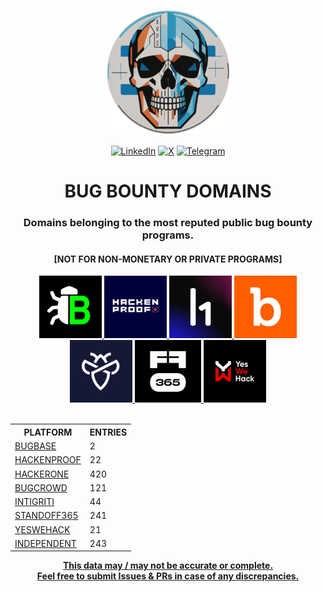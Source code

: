 <div align='center'>
<p>
<a href='https://www.arpsyndicate.io'><img src='images/arpsyndicate.png' alt='A.R.P. Syndicate' height=200></a>

<div id='badges'><a href='https://www.linkedin.com/company/arpsyndicate'>
<img src='https://img.shields.io/badge/LinkedIn-black?style=for-the-badge&logo=linkedin&logoColor=white' alt='LinkedIn'/></a> <a href='https://twitter.com/arpsyndicate'><img src='https://img.shields.io/badge/X-black?style=for-the-badge&logo=x&logoColor=white' alt='X'/></a> <a href='https://t.me/arpsyndicate'><img src='https://img.shields.io/badge/Telegram-black?style=for-the-badge&logo=telegram&logoColor=white' alt='Telegram'/></a></div><h1>BUG BOUNTY DOMAINS</h1>
<h3>Domains belonging to the most reputed public bug bounty programs.</h3><h4>[NOT FOR NON-MONETARY OR PRIVATE PROGRAMS]</h4><table>
<a href="https://bugbase.ai/login"><img src="./images/bugbase.png" height=100>
<a href="https://dashboard.hackenproof.com/login"><img src="./images/hackenproof.png" height=100>
<a href="https://hackerone.com/users/sign_in"><img src="./images/hackerone.jpg" height=100>
<a href="https://www.bugcrowd.com/login/"><img src="./images/bugcrowd.png" height=100>
<a href="https://login.intigriti.com/account/login"><img src="./images/intigriti.jpg" height=100>
<a href="https://auth.standoff365.com/en-US/account/login/?partner_name=StandoffIndia2024"><img src="./images/standoff.jpeg" height=100>
<a href="https://yeswehack.com/auth/login"><img src="./images/yeswehack.jpeg" height=100>
<br>
<br>
<tr><th>PLATFORM</th><th>ENTRIES</th></tr>
<tr><td><a href="https://github.com/ARPSyndicate/bug-bounty-domains/blob/master/bugbase.md">BUGBASE</a></td><td>2</td></tr>
<tr><td><a href="https://github.com/ARPSyndicate/bug-bounty-domains/blob/master/hackenproof.md">HACKENPROOF</a></td><td>22</td></tr>
<tr><td><a href="https://github.com/ARPSyndicate/bug-bounty-domains/blob/master/hackerone.md">HACKERONE</a></td><td>420</td></tr>
<tr><td><a href="https://github.com/ARPSyndicate/bug-bounty-domains/blob/master/bugcrowd.md">BUGCROWD</a></td><td>121</td></tr>
<tr><td><a href="https://github.com/ARPSyndicate/bug-bounty-domains/blob/master/intigriti.md">INTIGRITI</a></td><td>44</td></tr>
<tr><td><a href="https://github.com/ARPSyndicate/bug-bounty-domains/blob/master/standoff365.md">STANDOFF365</a></td><td>241</td></tr>
<tr><td><a href="https://github.com/ARPSyndicate/bug-bounty-domains/blob/master/yeswehack.md">YESWEHACK</a></td><td>21</td></tr>
<tr><td><a href="https://github.com/ARPSyndicate/bug-bounty-domains/blob/master/independent.md">INDEPENDENT</a></td><td>243</td></tr>
</table><b>This data may / may not be accurate or complete.
<br>Feel free to submit Issues & PRs in case of any discrepancies.</b></div>
